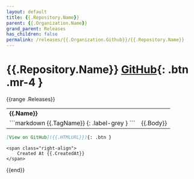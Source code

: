 ```yaml
---
layout: default
title: {{.Repository.Name}}
parent: {{.Organization.Name}}
grand_parent: Releases
has_children: false
permalink: /releases/{{.Organization.Github}}/{{.Repository.Name}}
---
```


# {{.Repository.Name}} <span class="fs-3 right-align">[GitHub]({{.Repository.Link}}){: .btn .mr-4 }</span>

{{range .Releases}}
<div>
    <table>
        <tr>
            <td colspan="2">
                <b>
                    {{.Name}}
                </b>
            </td>
        </tr>
        <tr>
            <td>
```markdown
{{.TagName}}
{: .label-grey }
```
            </td>
            <td>
                {{.Body}}
            </td>
        </tr>
    </table>

```markdown
[View on GitHub]({{.HTMLURL}}){: .btn }
```
    <span class="right-align">
        Created At {{.CreatedAt}}
    </span>
</div>
{{end}}

